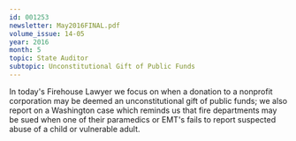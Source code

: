 ```yaml
---
id: 001253
newsletter: May2016FINAL.pdf
volume_issue: 14-05
year: 2016
month: 5
topic: State Auditor
subtopic: Unconstitutional Gift of Public Funds
---
```


In today's Firehouse Lawyer we focus on when a donation to a nonprofit corporation may be deemed an unconstitutional gift of public funds; we also report on a Washington case which reminds us that fire departments may be sued when one of their paramedics or EMT's fails to report suspected abuse of a child or vulnerable adult.
